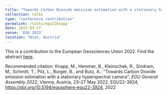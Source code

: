 ```yaml
---
title: "Towards Carbon Dioxide emission estimation with a stationary hyperspectral camera"
collection: talks
type: "conference contribution"
permalink: /talks/egu22knapp
date: 2022-03-27
venue: 'EGU 2023'
location: "Wien, Austria"
---
```

This is a contribution to the European Geosciences Union 2022. Find the abstract [here](https://doi.org/10.5194/egusphere-egu22-3924).

Recommended citation: Knapp, M., Hemmer, B., Kleinschek, R., Sindram, M., Schmitt, T., Pilz, L., Burger, B., and Butz, A.: "Towards Carbon Dioxide emission estimation with a stationary hyperspectral camera", <i>EGU General Assembly 2022</i>, Vienna, Austria, 23–27 May 2022, EGU22-3924, https://doi.org/10.5194/egusphere-egu22-3924, 2022
